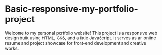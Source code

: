 # Basic-responsive-my-portfolio-project
  Welcome to my personal portfolio website! This project is a responsive web design built using HTML,  CSS, and a little  JavaScript. It serves as an online resume and project showcase for front-end development and creative works.
